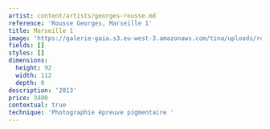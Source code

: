 ```yaml
---
artist: content/artists/georges-rousse.md
reference: 'Rousse Georges, Marseille 1'
title: Marseille 1
image: 'https://galerie-gaia.s3.eu-west-3.amazonaws.com/tina/uploads/rousse-georges/Galerie-gaia-Georges Rousse - Marseille 2013-2014  - Galerie Catherine Putman.jpg'
fields: []
styles: []
dimensions:
  height: 92
  width: 112
  depth: 0
description: '2013'
price: 3400
contextual: true
technique: 'Photographie épreuve pigmentaire '
---
```


